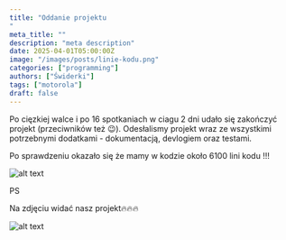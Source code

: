 ```yaml
---
title: "Oddanie projektu
"
meta_title: ""
description: "meta description"
date: 2025-04-01T05:00:00Z
image: "/images/posts/linie-kodu.png"
categories: ["programming"]
authors: ["Świderki"]
tags: ["motorola"]
draft: false
---
```


Po cięzkiej walce i po 16 spotkaniach w ciagu 2 dni udało się zakończyć projekt (przeciwników też 😉). Odesłalismy projekt wraz ze wszystkimi potrzebnymi dodatkami - dokumentacją, devlogiem oraz testami. 

Po sprawdzeniu okazało się że mamy w kodzie około 6100 lini kodu !!!

![alt text](/images/posts/linie-kodu.png)

PS

Na zdjęciu widać nasz projekt🔥🔥🔥

![alt text](/images/posts/zaba.png)
